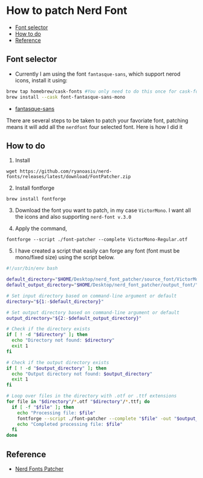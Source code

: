 # How to patch Nerd Font


<!-- vim-markdown-toc GitLab -->

* [Font selector](#font-selector)
* [How to do](#how-to-do)
* [Reference](#reference)

<!-- vim-markdown-toc -->

## Font selector

- Currently I am using the font `fantasque-sans`, which support nerod icons, install it using:

```sh
brew tap homebrew/cask-fonts #You only need to do this once for cask-fonts
brew install --cask font-fantasque-sans-mono
```

- [fantasque-sans](https://github.com/belluzj/fantasque-sans)

There are several steps to be taken to patch your favoriate font, patching
means it will add all the `nerdfont` four selected font. Here is how I did it

## How to do

1. Install

```shell
wget https://github.com/ryanoasis/nerd-fonts/releases/latest/download/FontPatcher.zip
```

2. Install fontforge

```shell
brew install fontforge
```

3. Download the font you want to patch, in my case `VictorMono`. I want all the
   icons and also supporting `nerd-font v.3.0`

4. Apply the command,

```shell
fontforge --script ./font-patcher --complete VictorMono-Regular.otf
```

5. I have created a script that easily can forge any font (font must be
   mono/fixed size) using the script below.

```bash
#!/usr/bin/env bash

default_directory="$HOME/Desktop/nerd_font_patcher/source_font/VictorMonoAll/OTF/"
default_output_directory="$HOME/Desktop/nerd_font_patcher/output_font/"

# Set input directory based on command-line argument or default
directory="${1:-$default_directory}"

# Set output directory based on command-line argument or default
output_directory="${2:-$default_output_directory}"

# Check if the directory exists
if [ ! -d "$directory" ]; then
  echo "Directory not found: $directory"
  exit 1
fi

# Check if the output directory exists
if [ ! -d "$output_directory" ]; then
  echo "Output directory not found: $output_directory"
  exit 1
fi

# Loop over files in the directory with .otf or .ttf extensions
for file in "$directory"/*.otf "$directory"/*.ttf; do
  if [ -f "$file" ]; then
    echo "Processing file: $file"
    fontforge --script ./font-patcher --complete "$file" -out "$output_directory"
    echo "Completed processing file: $file"
  fi
done


```

## Reference

- [Nerd Fonts Patcher](https://github.com/ryanoasis/nerd-fonts)
